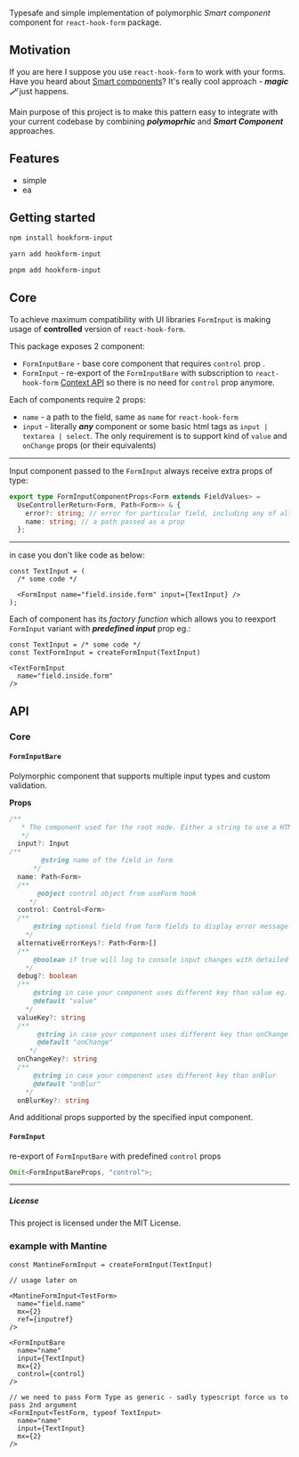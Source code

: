Typesafe and simple implementation of polymorphic _Smart component_ component for `react-hook-form` package.

## Motivation

If you are here I suppose you use `react-hook-form` to work with your forms. Have you heard about [Smart components](https://react-hook-form.com/advanced-usage#SmartFormComponent)? It's really cool approach - **_magic 🪄_** just happens.

Main purpose of this project is to make this pattern easy to integrate with your current codebase by combining **_polymoprhic_** and **_Smart Component_** approaches.

## Features

- simple
- ea

## Getting started

```bash
npm install hookform-input

yarn add hookform-input

pnpm add hookform-input
```

## Core

To achieve maximum compatibility with UI libraries `FormInput` is making usage of **controlled** version of `react-hook-form`.

This package exposes 2 component:

- `FormInputBare` - base core component that requires `control` prop .
- `FormInput` - re-export of the `FormInputBare` with subscription to `react-hook-form` [Context API](https://react-hook-form.com/advanced-usage#FormProviderPerformance) so there is no need for `control` prop anymore.

Each of components require 2 props:

- `name` - a path to the field, same as `name` for `react-hook-form`
- `input` - literally **_any_** component or some basic html tags as `input | textarea | select`. The only requirement is to support kind of `value` and `onChange` props (or their equivalents)

---

Input component passed to the `FormInput` always receive extra props of type:

```ts
export type FormInputComponentProps<Form extends FieldValues> =
  UseControllerReturn<Form, Path<Form>> & {
    error?: string; // error for particular field, including any of alternativeKeys
    name: string; // a path passed as a prop
  };
```

---

in case you don't like code as below:

```tsx
const TextInput = (
  /* some code */

  <FormInput name="field.inside.form" input={TextInput} />
);
```

Each of component has its _factory function_ which allows you to reexport `FormInput` variant with **_predefined input_** prop eg.:

```tsx
const TextInput = /* some code */
const TextFormInput = createFormInput(TextInput)

<TextFormInput
  name="field.inside.form"
/>
```

## API

### Core

#### `FormInputBare`

Polymorphic component that supports multiple input types and custom validation.

**Props**

```ts
/**
   * The component used for the root node. Either a string to use a HTML element or a component.
   */
  input?: Input
/**
        @string name of the field in form
      */
  name: Path<Form>
  /**
       @object control object from useForm hook
     */
  control: Control<Form>
  /**
      @string optional field from form fields to display error message
    */
  alternativeErrorKeys?: Path<Form>[]
  /**
      @boolean if true will log to console input changes with detailed information
    */
  debug?: boolean
  /**
      @string in case your component uses different key than value eg. "checked" for checkbox
      @default "value"
    */
  valueKey?: string
  /**
       @string in case your component uses different key than onChange
       @default "onChange"
     */
  onChangeKey?: string
  /**
      @string in case your component uses different key than onBlur
      @default "onBlur"
    */
  onBlurKey?: string
```

And additional props supported by the specified input component.

#### `FormInput`

re-export of `FormInputBare` with predefined `control` props

```ts
Omit<FormInputBareProps, "control">;
```

---

##### License

This project is licensed under the MIT License.

### example with Mantine

```tsx
const MantineFormInput = createFormInput(TextInput)

// usage later on

<MantineFormInput<TestForm>
  name="field.name"
  mx={2}
  ref={inputref}
/>

<FormInputBare
  name="name"
  input={TextInput}
  mx={2}
  control={control}
/>

// we need to pass Form Type as generic - sadly typescript force us to pass 2nd argument
<FormInput<TestForm, typeof TextInput>
  name="name"
  input={TextInput}
  mx={2}
/>

```
